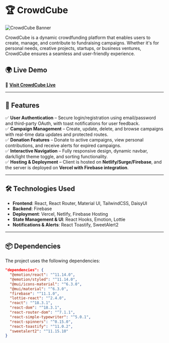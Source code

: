 # 🏆 CrowdCube  
![CrowdCube Banner](https://i.ibb.co/vCG8d5dr/crowd.png)  


CrowdCube is a dynamic crowdfunding platform that enables users to create, manage, and contribute to fundraising campaigns. Whether it's for personal needs, creative projects, startups, or business ventures, CrowdCube ensures a seamless and user-friendly experience.  




## 🌍 Live Demo  
🔗 **[Visit CrowdCube Live](https://crowdcube-1249a.web.app/)**  

---


## 🚀 Features  

✅ **User Authentication** – Secure login/registration using email/password and third-party OAuth, with toast notifications for user feedback.  
✅ **Campaign Management** – Create, update, delete, and browse campaigns with real-time data updates and protected routes.  
✅ **Donation Features** – Donate to active campaigns, view personal contributions, and receive alerts for expired campaigns.  
✅ **Interactive Navigation** – Fully responsive design, dynamic navbar, dark/light theme toggle, and sorting functionality.  
✅ **Hosting & Deployment** – Client is hosted on **Netlify/Surge/Firebase**, and the server is deployed on **Vercel with Firebase integration**.  

---

## 🛠️ Technologies Used  

- **Frontend**: React, React Router, Material UI, TailwindCSS, DaisyUI  
- **Backend**: Firebase  
- **Deployment**: Vercel, Netlify, Firebase Hosting  
- **State Management & UI**: React Hooks, Emotion, Lottie  
- **Notifications & Alerts**: React Toastify, SweetAlert2  

---

## 📦 Dependencies  

The project uses the following dependencies:  

```json
"dependencies": {
  "@emotion/react": "^11.14.0",
  "@emotion/styled": "^11.14.0",
  "@mui/icons-material": "^6.3.0",
  "@mui/material": "^6.3.0",
  "firebase": "^11.1.0",
  "lottie-react": "^2.4.0",
  "react": "^18.3.1",
  "react-dom": "^18.3.1",
  "react-router-dom": "^7.1.1",
  "react-simple-typewriter": "^5.0.1",
  "react-spinners": "^0.15.0",
  "react-toastify": "^11.0.2",
  "sweetalert2": "^11.15.10"
}

